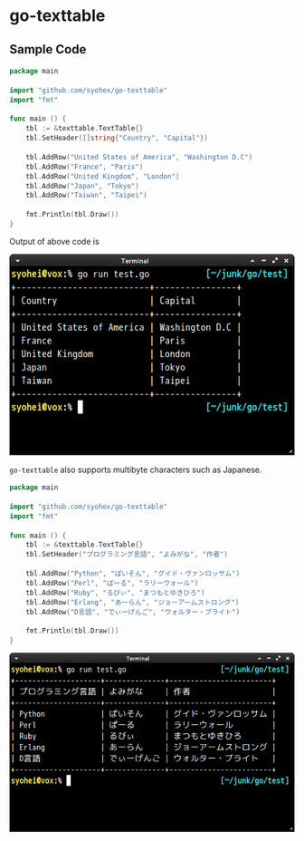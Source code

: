 # go-texttable

## Sample Code

```go
package main

import "github.com/syohex/go-texttable"
import "fmt"

func main () {
	tbl := &texttable.TextTable{}
	tbl.SetHeader([]string{"Country", "Capital"})

	tbl.AddRow("United States of America", "Washington D.C")
	tbl.AddRow("France", "Paris")
	tbl.AddRow("United Kingdom", "London")
	tbl.AddRow("Japan", "Tokyo")
	tbl.AddRow("Taiwan", "Taipei")

	fmt.Println(tbl.Draw())
}

```

Output of above code is

![go-texttable1](image/go-texttable1.png)


`go-texttable` also supports multibyte characters such as Japanese.

```go
package main

import "github.com/syohex/go-texttable"
import "fmt"

func main () {
	tbl := &texttable.TextTable{}
	tbl.SetHeader("プログラミング言語", "よみがな", "作者")

	tbl.AddRow("Python", "ぱいそん", "グイド・ヴァンロッサム")
	tbl.AddRow("Perl", "ぱーる", "ラリーウォール")
	tbl.AddRow("Ruby", "るびぃ", "まつもとゆきひろ")
	tbl.AddRow("Erlang", "あーらん", "ジョーアームストロング")
	tbl.AddRow("D言語", "でぃーげんご", "ウォルター・ブライト")

	fmt.Println(tbl.Draw())
}
```

![go-texttable2](image/go-texttable2.png)
